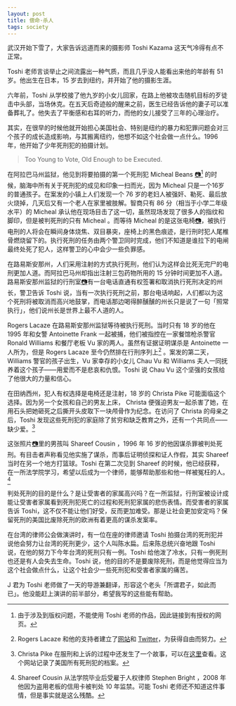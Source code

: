 ```yaml
---
layout: post
title: 偿命·杀人
tags: society
---
```


武汉开始下雪了，大家告诉远道而来的摄影师 Toshi Kazama 这天气冷得有点不正常。

Toshi 老师言谈举止之间流露出一种气质，而且几乎没人能看出来他的年龄有 51 岁。他出生在日本，15 岁去到纽约，并开始了他的摄影生涯。

六年前，Toshi 从学校接了他九岁的小女儿回家，在路上他被攻击随机目标的歹徒击中头部，当场休克。在五天后奇迹般的醒来之前，医生已经告诉他的妻子可以准备葬礼了。他失去了平衡感和右耳的听力，而他的女儿接受了三年的心理治疗。

其实，在很早的时候他就开始担心美国社会、特别是纽约的暴力和犯罪问题会对三个孩子的成长造成影响，与其搬离纽约，他想不如这个社会做一点什么。1996 年，他开始了少年死刑犯的拍摄计划。

> Too Young to Vote, Old Enough to be Executed.

在阿拉巴马州监狱，他见到将要拍摄的第一个死刑犯 Micheal Beans [📷](http://www.five-d.co.jp/heatwave/images/news/m_b.jpg)[^1] 的时候，脑海中所有关于死刑犯的成见和印象一扫而光，因为 Micheal 只是一个16岁的普通孩子。在案发的小镇上人们发现一个 76 岁的老妇人被强奸、勒死、最后放火烧掉，几天后又有一个老人在家里被肢解。智商只有 86 分（相当于小学二年级水平）的 Micheal 承认他在现场目击了这一切，虽然现场发现了很多人的指纹和脚印，但是被判死刑的只有 Micheal 。而等待 Micheal 的是这张电椅[📷](http://www.five-d.co.jp/heatwave/images/news/y_mama.jpg)，被执行电刑的人将会在瞬间身体烧焦、双目暴突，座椅上的黑色痕迹，是行刑时犯人尾椎骨燃烧留下的。执行死刑的任务由两个警卫同时完成，他们不知道是谁拉下的电闸最终处死了犯人，这样警卫的心中会少一些负罪感。

在路易斯安那州，人们采用注射的方式执行死刑，他们认为这样会比死无完尸的电刑更加人道。而阿拉巴马州却指出注射三包药物所用的 15 分钟时间更加不人道。路易斯安那州监狱的行刑室[📷](http://www.amnestyusa.org/abolish/juveniles/gallery/images/2.jpg)有一台电话直通有权签署和取消执行死刑决定的州长，警卫告诉 Toshi 说，当有一次执行死刑之前，那台电话响起，人们都以为这个死刑将被取消而高兴地鼓掌，而电话那边喝得醉醺醺的州长只是说了一句「照常执行」，他们说州长是世界上最不人道的人。

Rogers Lacaze 在路易斯安那州监狱等待被执行死刑。当时只有 18 岁的他在 1995 年和女警 Antoinette Frank 一起被捕，他们被指控在一家餐馆枪杀警官 Ronald Williams 和餐厅老板 Vu 家的两人。虽然有证据证明谋杀是 Antoinette 一人所为，但是 Rogers Lacaze 至今仍然排在行刑序列上[^2] 。案发的第二天，Williams 警官的孩子出生，Vu 家幸存的小女儿 Chau Vu 和 Williams 夫人一同抚养着这个孩子——用爱而不是悲哀和仇恨。Toshi 说 Chau Vu 这个坚强的女孩给了他很大的力量和信心。

在田纳西州，犯人有权选择是电椅还是注射，18 岁的 Christa Pike 可能面临这个选择。因为另一个女孩和自己的男友上床， Christa 便强迫男友一起杀害了她，在用石头把她砸死之后撕开头皮取下一块颅骨作为纪念。在访问了 Christa 的母亲之后，Toshi 发现这些死刑犯的家庭除了贫穷和缺乏教育之外，还有一个共同点——缺少爱。[^3]

这张照片[📷](http://www.amnestyusa.org/abolish/juveniles/gallery/images/1.jpg)里的男孩叫 Shareef Cousin ，1996 年 16 岁的他因谋杀罪被判处死刑。有目击者声称看见他实施了谋杀，而事后证明侦探和证人作假，其实 Shareef 当时在另一个地方打篮球。Toshi 在第二次见到 Shareef 的时候，他已经获释，在一所法学院学习，希望以后成为一个律师，能够帮助那些和他一样被冤枉的人。[^4]

判处死刑的目的是什么？是让受害者的家属高兴吗？在一所监狱，行刑室被设计成能让受害者家属看到死刑犯死亡的过程和死刑犯家属的悲伤表情。而受害者的家属告诉 Toshi，这不仅不能让他们好受，反而更加难受。那是让社会更加安定吗？保留死刑的美国比废除死刑的欧洲有着更高的谋杀发案率。

在台湾的律师公会做演讲时，有一位在座的律师邀请 Toshi 拍摄台湾的死刑犯并说他会努力让台湾的死刑更少，这个人叫陈水扁。后来陈总统兴奋地跟 Toshi 说，在他的努力下今年台湾的死刑只有一例。Toshi 给他泼了冷水，只有一例死刑也还是有人会失去生命。Toshi 说，他的目的不是要废除死刑，而是他觉得应当为这个社会做点什么，让这个社会少一些死刑犯和受害者家属的痛苦。

J 君为 Toshi 老师做了一天的导游兼翻译，形容这个老头「所谓君子，如此而已」。他没能赶上演讲的前半部分，希望我写的这些能有帮助。

[^1]: 由于涉及到版权问题，不能使用 Toshi 老师的作品，因此链接到有授权的网页。

[^2]: Rogers Lacaze 和他的支持者建立了[网站](http://www.rogerslacae.com/)和 [Twitter](http://twitter.com/lacaze)，为获得自由而努力。

[^3]: Christa Pike 在服刑和上诉的过程中还发生了一个故事，可以在[这里](http://www.prodeathpenalty.com/pending/02/aug02.htm)查看。这个网站记录了美国所有死刑犯的档案。

[^4]: Shareef Cousin 从法学院毕业后受雇于人权律师 Stephen Bright ，2008 年他因为盗用老板的信用卡被判处 10 年监禁。可能 Toshi 老师还不知道这件事情，但是事实就是这么残酷。
